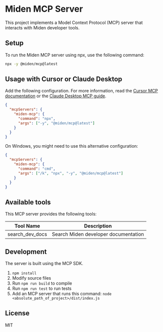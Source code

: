 # Miden MCP Server

This project implements a Model Context Protocol (MCP) server that interacts with Miden developer tools. 

## Setup

To run the Miden MCP server using npx, use the following command:

```bash
npx -y @miden/mcp@latest
```

## Usage with Cursor or Claude Desktop

Add the following configuration. For more information, read the [Cursor MCP documentation](https://docs.cursor.com/context/model-context-protocol) or the [Claude Desktop MCP guide](https://modelcontextprotocol.io/quickstart/user).

```json
{
  "mcpServers": {
    "miden-mcp": {
      "command": "npx",
      "args": ["-y", "@miden/mcp@latest"]
    }
  }
}
```

On Windows, you might need to use this alternative configuration:

```json
{
  "mcpServers": {
    "miden-mcp": {
      "command": "cmd",
      "args": ["/k", "npx", "-y", "@miden/mcp@latest"]
    }
  }
}
```

## Available tools

This MCP server provides the following tools:

| Tool Name               | Description                                    |
| ----------------------- | ---------------------------------------------- |
| search_dev_docs         | Search Miden developer documentation               |

## Development

The server is built using the MCP SDK.

1. `npm install`
1. Modify source files
1. Run `npm run build` to compile
1. Run `npm run test` to run tests
1. Add an MCP server that runs this command: `node <absolute_path_of_project>/dist/index.js`

## License

MIT
